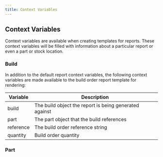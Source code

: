 ```yaml
---
title: Context Variables
---
```


## Context Variables

Context variables are available when creating templates for reports. These context variables will be filled with information about a particular report or even a part or stock location.

### Build

In addition to the default report context variables, the following context variables are made available to the build order report template for rendering:

| Variable | Description |
| --- | --- |
| build | The build object the report is being generated against |
| part | The part object that the build references |
| reference | The build order reference string |
| quantity | Build order quantity |

### Part



